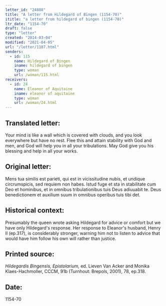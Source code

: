 ```yaml
---
letter_id: "24888"
title: "A letter from Hildegard of Bingen (1154-70)"
ititle: "a letter from hildegard of bingen (1154-70)"
ltr_date: "1154-70"
draft: false
type: "letter"
created: "2014-03-04"
modified: "2021-04-05"
url: "/letter/1187.html"
senders:
  - id: 115
    name: Hildegard of Bingen
    iname: hildegard of bingen
    type: woman
    url: /woman/115.html
receivers:
  - id: 24
    name: Eleanor of Aquitaine
    iname: eleanor of aquitaine
    type: woman
    url: /woman/24.html
---
```

<h2> Translated letter:</h2>Your mind is like a wall which is covered with clouds, and you look everywhere but have no rest.  Flee this and attain stability with God and men, and God will help you in all your tribulations.  May God give you his blessing and help in all your works.
<h2 class="mt-4"> Original letter:</h2>Mens tua similis est parieti, qui est in vicissitudine nubis, et undique circrumspicis, sed requiem non habes.  Istud fuge et sta in stabilitate cum Deo et hominibus, et in omnibus tribulationibus tuis Deus adiuuabit te.  Deus benedictionem et auxilium suum in omnibus operibus tuis tibi det.
<h2 class="mt-4"> Historical context:</h2>Presumably the queen wrote asking Hildegard for advice or comfort but we have only Hildegard's response.  Her response to Eleanor's husband, Henry II (ep.317), is considerably stronger, warning him not to listen to advice that would have him follow his own will rather than justice.
<h2 class="mt-4"> Printed source:</h2><p><em>Hildegardis Bingensis, Epistolarium,</em> ed. Lieven Van Acker and Monika Klaes-Hachmoller, CCCM, 91b (Turnhout: Brepols, 2001), 78, ep.318.</p><h2 class="mt-4"> Date:</h2>1154-70
